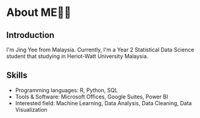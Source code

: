 
# About ME👧🏻
## Introduction
I'm Jing Yee from Malaysia. Currently, I'm a Year 2 Statistical Data Science student that studying in Heriot-Watt University Malaysia. 

## Skills
* Programming languages: R, Python, SQL 
* Tools & Software: Microsoft Offices, Google Suites, Power BI
* Interested field: Machine Learning, Data Analysis, Data Cleaning, Data Visualization
